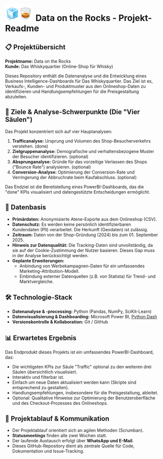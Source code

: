 # <img src="Dashboards/python/assets/whisk_rox.png"> Data on the Rocks - Projekt-Readme

## 📋 Projektübersicht

**Projektname:** Data on the Rocks  
**Kunde:** Das Whiskyquartier (Online-Shop für Whisky)  

Dieses Repository enthält die Datenanalyse und die Entwicklung eines Business Intelligence-Dashboards für Das Whiskyquartier. Das Ziel ist es, Verkaufs-, Kunden- und Produktmuster aus den Onlineshop-Daten zu identifizieren und Handlungsempfehlungen für die Preisgestaltung abzuleiten.

## 🎯 Ziele & Analyse-Schwerpunkte (Die "Vier Säulen")

Das Projekt konzentriert sich auf vier Hauptanalysen:

1.  **Trafficanalyse:** Ursprung und Volumen des Shop-Besucherverkehrs verstehen. (done)
2.  **Zielgruppenanalyse:** Demografische und verhaltensbezogene Muster der Besucher identifizieren. (optional)
3.  **Absprunganalyse:** Gründe für das vorzeitige Verlassen des Shops ("Bounce Rate") analysieren. (optional)
4.  **Conversion-Analyse:** Optimierung der Conversion-Rate und Verringerung der Abbruchrate beim Kaufabschluss. (optional)

Das Endziel ist die Bereitstellung eines PowerBI-Dashboards, das die "done" KPIs visualisiert und datengestützte Entscheidungen ermöglicht.

## 📁 Datenbasis

*   **Primärdaten:** Anonymisierte Atene-Exporte aus dem Onlineshop (CSV).
*   **Datenschutz:** Es werden keine persönlich identifizierbaren Kundendaten (PII) verarbeitet. Die Herkunft (Geodaten) ist zulässig.
*   **Zeitraum:** Daten von der Shop-Gründung (2024) bis zum 01. September 2025.
*   **Hinweis zur Datenqualität:** Die Tracking-Daten sind unvollständig, da sie auf der Cookie-Zustimmung der Nutzer basieren. Dieses Gap muss in der Analyse berücksichtigt werden.
*   **Geplante Erweiterungen:**
    *   Anbindung von Werbekampagnen-Daten für ein umfassendes Marketing-Attribution-Modell.
    *   Einbindung externer Datenquellen (z.B. von Statista) für Trend- und Marktvergleiche.

## 🛠 Technologie-Stack

*   **Datenanalyse & -processing:** Python (Pandas, NumPy, SciKit-Learn)
*   **Datenvisualisierung & Dashboarding:** Microsoft Power BI, [Python Dash](https://dash.plotly.com/)
*   **Versionskontrolle & Kollaboration:** Git / GitHub

## 📊 Erwartetes Ergebnis

Das Endprodukt dieses Projekts ist ein umfassendes PowerBI-Dashboard, das:
*   Die wichtigsten KPIs zur Säule "Traffic" optional zu den weiteren drei Säulen übersichtlich visualisiert.
*   Interaktiv und filterbar ist.
*   Einfach um neue Daten aktualisiert werden kann (Skripte sind entsprechend zu gestalten).
*   Handlungsempfehlungen, insbesondere für die Preisgestaltung, ableitet.
*   Optional: Qualitative Hinweise zur Optimierung der Benutzeroberfläche und des Checkout-Prozesses des Onlineshops.

## 🔄 Projektablauf & Kommunikation

*   Der Projektablauf orientiert sich an agilen Methoden (Scrumban).
*   **Statusmeetings** finden alle zwei Wochen statt.
*   Der laufende Austausch erfolgt über **WhatsApp und E-Mail**.
*   Dieses GitHub-Repository dient als zentrale Quelle für Code, Dokumentation und Issue-Tracking.
